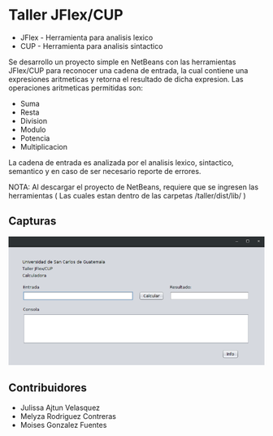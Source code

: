 # Taller JFlex/CUP

* JFlex - Herramienta para analisis lexico 
* CUP   - Herramienta para analisis sintactico

Se desarrollo un proyecto simple en NetBeans con las herramientas JFlex/CUP para reconocer una cadena de entrada, la cual contiene una expresiones aritmeticas y retorna el resultado de dicha expresion. Las operaciones aritmeticas permitidas son:

* Suma 
* Resta
* Division
* Modulo
* Potencia
* Multiplicacion

La cadena de entrada es analizada por el analisis lexico, sintactico, semantico y en caso de ser necesario reporte de errores.

NOTA: Al descargar el proyecto de NetBeans, requiere que se ingresen las herramientas ( Las cuales estan dentro de las carpetas /taller/dist/lib/ )

## Capturas

![Alt text](/captura.png?raw=true "")


## Contribuidores
* Julissa Ajtun Velasquez
* Melyza Rodriguez Contreras 
* Moises Gonzalez Fuentes